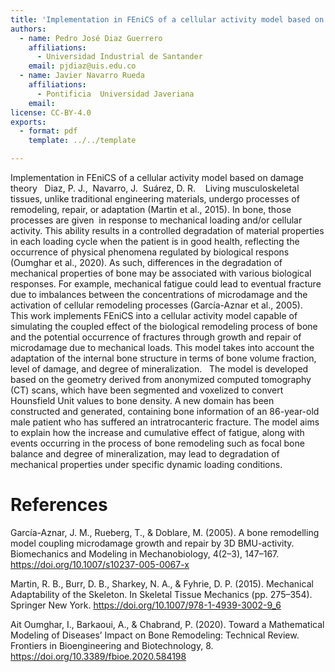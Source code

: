 ```yaml
---
title: 'Implementation in FEniCS of a cellular activity model based on damage theory'
authors:
  - name: Pedro José Diaz Guerrero
    affiliations:
      - Universidad Industrial de Santander
    email: pjdiaz@uis.edu.co
  - name: Javier Navarro Rueda
    affiliations:
      - Pontificia  Universidad Javeriana
    email:
license: CC-BY-4.0
exports:
  - format: pdf
    template: ../../template

---
```


Implementation in FEniCS of a cellular activity model based on damage theory
 
Diaz, P. J.,  Navarro, J.  Suárez, D. R. 
 
Living musculoskeletal tissues, unlike traditional engineering materials, undergo processes of remodeling, repair, or adaptation (Martin et al., 2015). In bone, those processes are given  in response to mechanical loading and/or cellular activity. This ability results in a controlled degradation of material properties in each loading cycle when the patient is in good health, reflecting the occurrence of physical phenomena regulated by biological respons (Oumghar et al., 2020). As such, differences in the degradation of mechanical properties of bone may be associated with various biological responses. For example, mechanical fatigue could lead to eventual fracture due to imbalances between the concentrations of microdamage and the activation of cellular remodeling processes (García-Aznar et al., 2005).
 
This work implements FEniCS into a cellular activity model capable of simulating the coupled effect of the biological remodeling process of bone and the potential occurrence of fractures through growth and repair of microdamage due to mechanical loads. This model takes into account the adaptation of the internal bone structure in terms of bone volume fraction, level of damage, and degree of mineralization.
 
The model is developed based on the geometry derived from anonymized computed tomography (CT) scans, which have been segmented and voxelized to convert Hounsfield Unit values to bone density. A new domain has been constructed and generated, containing bone information of an 86-year-old male patient who has suffered an intratrocanteric fracture. The model aims to explain how the increase and cumulative effect of fatigue, along with events occurring in the process of bone remodeling such as focal bone balance and degree of mineralization, may lead to degradation of mechanical properties under specific dynamic loading conditions.

# References
García-Aznar, J. M., Rueberg, T., & Doblare, M. (2005). A bone remodelling model coupling microdamage growth and repair by 3D BMU-activity. Biomechanics and Modeling in Mechanobiology, 4(2–3), 147–167. https://doi.org/10.1007/s10237-005-0067-x

Martin, R. B., Burr, D. B., Sharkey, N. A., & Fyhrie, D. P. (2015). Mechanical Adaptability of the Skeleton. In Skeletal Tissue Mechanics (pp. 275–354). Springer New York. https://doi.org/10.1007/978-1-4939-3002-9_6

Ait Oumghar, I., Barkaoui, A., & Chabrand, P. (2020). Toward a Mathematical Modeling of Diseases’ Impact on Bone Remodeling: Technical Review. Frontiers in Bioengineering and Biotechnology, 8. https://doi.org/10.3389/fbioe.2020.584198
